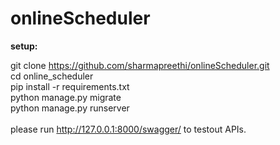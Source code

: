 # onlineScheduler

**setup:**

git clone https://github.com/sharmapreethi/onlineScheduler.git<br/>
cd online_scheduler<br/>
pip install -r requirements.txt<br/>
python manage.py migrate<br/>
python manage.py runserver<br/>
<br/>
please run http://127.0.0.1:8000/swagger/ to testout APIs.
